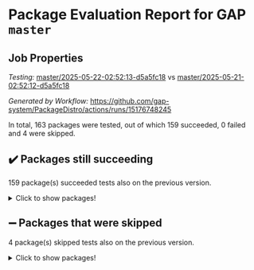 # Package Evaluation Report for GAP `master`

## Job Properties

*Testing:* [master/2025-05-22-02:52:13-d5a5fc18](https://github.com/gap-system/PackageDistro/blob/data/reports/master/2025-05-22-02:52:13-d5a5fc18) vs [master/2025-05-21-02:52:12-d5a5fc18](https://github.com/gap-system/PackageDistro/blob/data/reports/master/2025-05-21-02:52:12-d5a5fc18)

*Generated by Workflow:* https://github.com/gap-system/PackageDistro/actions/runs/15176748245

In total, 163 packages were tested, out of which 159 succeeded, 0 failed and 4 were skipped.

## :heavy_check_mark: Packages still succeeding

159 package(s) succeeded tests also on the previous version.
<details><summary>Click to show packages!</summary>

- 4ti2interface 2024.11-01 [(success)](https://github.com/gap-system/PackageDistro/actions/runs/15176748245/job/42678578461)
- ace 5.7.0 [(success)](https://github.com/gap-system/PackageDistro/actions/runs/15176748245/job/42678578699)
- aclib 1.3.2 [(success)](https://github.com/gap-system/PackageDistro/actions/runs/15176748245/job/42678578935)
- agt 0.3.1 [(success)](https://github.com/gap-system/PackageDistro/actions/runs/15176748245/job/42678579159)
- alco 1.1.1 [(success)](https://github.com/gap-system/PackageDistro/actions/runs/15176748245/job/42678579359)
- alnuth 3.2.1 [(success)](https://github.com/gap-system/PackageDistro/actions/runs/15176748245/job/42678579574)
- anupq 3.3.1 [(success)](https://github.com/gap-system/PackageDistro/actions/runs/15176748245/job/42678579769)
- atlasrep 2.1.9 [(success)](https://github.com/gap-system/PackageDistro/actions/runs/15176748245/job/42678580013)
- autodoc 2025.05.09 [(success)](https://github.com/gap-system/PackageDistro/actions/runs/15176748245/job/42678584715)
- automata 1.16 [(success)](https://github.com/gap-system/PackageDistro/actions/runs/15176748245/job/42678585588)
- automgrp 1.3.3 [(success)](https://github.com/gap-system/PackageDistro/actions/runs/15176748245/job/42678586107)
- autpgrp 1.11.1 [(success)](https://github.com/gap-system/PackageDistro/actions/runs/15176748245/job/42678588332)
- cap 2025.04-04 [(success)](https://github.com/gap-system/PackageDistro/actions/runs/15176748245/job/42678589595)
- caratinterface 2.3.7 [(success)](https://github.com/gap-system/PackageDistro/actions/runs/15176748245/job/42678589801)
- cddinterface 2024.09.02 [(success)](https://github.com/gap-system/PackageDistro/actions/runs/15176748245/job/42678589999)
- circle 1.6.6 [(success)](https://github.com/gap-system/PackageDistro/actions/runs/15176748245/job/42678590195)
- classicpres 1.22 [(success)](https://github.com/gap-system/PackageDistro/actions/runs/15176748245/job/42678590487)
- cohomolo 1.6.11 [(success)](https://github.com/gap-system/PackageDistro/actions/runs/15176748245/job/42678590708)
- congruence 1.2.7 [(success)](https://github.com/gap-system/PackageDistro/actions/runs/15176748245/job/42678590961)
- corefreesub 0.6 [(success)](https://github.com/gap-system/PackageDistro/actions/runs/15176748245/job/42678591172)
- corelg 1.57 [(success)](https://github.com/gap-system/PackageDistro/actions/runs/15176748245/job/42678591340)
- crime 1.6 [(success)](https://github.com/gap-system/PackageDistro/actions/runs/15176748245/job/42678591511)
- crisp 1.4.6 [(success)](https://github.com/gap-system/PackageDistro/actions/runs/15176748245/job/42678591744)
- crypting 0.10.5 [(success)](https://github.com/gap-system/PackageDistro/actions/runs/15176748245/job/42678591962)
- cryst 4.1.27 [(success)](https://github.com/gap-system/PackageDistro/actions/runs/15176748245/job/42678592166)
- crystcat 1.1.10 [(success)](https://github.com/gap-system/PackageDistro/actions/runs/15176748245/job/42678592393)
- ctbllib 1.3.9 [(success)](https://github.com/gap-system/PackageDistro/actions/runs/15176748245/job/42678592670)
- cubefree 1.20 [(success)](https://github.com/gap-system/PackageDistro/actions/runs/15176748245/job/42678592896)
- curlinterface 2.4.0 [(success)](https://github.com/gap-system/PackageDistro/actions/runs/15176748245/job/42678593104)
- cvec 2.8.3 [(success)](https://github.com/gap-system/PackageDistro/actions/runs/15176748245/job/42678593319)
- datastructures 0.3.1 [(success)](https://github.com/gap-system/PackageDistro/actions/runs/15176748245/job/42678593478)
- deepthought 1.0.8 [(success)](https://github.com/gap-system/PackageDistro/actions/runs/15176748245/job/42678593649)
- design 1.8.2 [(success)](https://github.com/gap-system/PackageDistro/actions/runs/15176748245/job/42678593838)
- difsets 2.3.1 [(success)](https://github.com/gap-system/PackageDistro/actions/runs/15176748245/job/42678594012)
- digraphs 1.10.0 [(success)](https://github.com/gap-system/PackageDistro/actions/runs/15176748245/job/42678594214)
- edim 1.3.8 [(success)](https://github.com/gap-system/PackageDistro/actions/runs/15176748245/job/42678594372)
- example 4.4.0 [(success)](https://github.com/gap-system/PackageDistro/actions/runs/15176748245/job/42678594550)
- examplesforhomalg 2023.10-01 [(success)](https://github.com/gap-system/PackageDistro/actions/runs/15176748245/job/42678594755)
- factint 1.6.3 [(success)](https://github.com/gap-system/PackageDistro/actions/runs/15176748245/job/42678594974)
- ferret 1.0.14 [(success)](https://github.com/gap-system/PackageDistro/actions/runs/15176748245/job/42678595167)
- fga 1.5.0 [(success)](https://github.com/gap-system/PackageDistro/actions/runs/15176748245/job/42678595385)
- fining 1.5.6 [(success)](https://github.com/gap-system/PackageDistro/actions/runs/15176748245/job/42678595538)
- float 1.0.7 [(success)](https://github.com/gap-system/PackageDistro/actions/runs/15176748245/job/42678595721)
- format 1.4.4 [(success)](https://github.com/gap-system/PackageDistro/actions/runs/15176748245/job/42678595873)
- forms 1.2.13 [(success)](https://github.com/gap-system/PackageDistro/actions/runs/15176748245/job/42678596091)
- fplsa 1.2.6 [(success)](https://github.com/gap-system/PackageDistro/actions/runs/15176748245/job/42678596311)
- fr 2.4.13 [(success)](https://github.com/gap-system/PackageDistro/actions/runs/15176748245/job/42678596487)
- francy 2.0.3 [(success)](https://github.com/gap-system/PackageDistro/actions/runs/15176748245/job/42678596723)
- fwtree 1.3 [(success)](https://github.com/gap-system/PackageDistro/actions/runs/15176748245/job/42678596922)
- gapdoc 1.6.7 [(success)](https://github.com/gap-system/PackageDistro/actions/runs/15176748245/job/42678597178)
- gauss 2024.11-01 [(success)](https://github.com/gap-system/PackageDistro/actions/runs/15176748245/job/42678597371)
- gaussforhomalg 2024.08-01 [(success)](https://github.com/gap-system/PackageDistro/actions/runs/15176748245/job/42678597572)
- gbnp 1.1.0 [(success)](https://github.com/gap-system/PackageDistro/actions/runs/15176748245/job/42678597871)
- generalizedmorphismsforcap 2025.02-01 [(success)](https://github.com/gap-system/PackageDistro/actions/runs/15176748245/job/42678598053)
- genss 1.6.9 [(success)](https://github.com/gap-system/PackageDistro/actions/runs/15176748245/job/42678598276)
- gradedmodules 2024.12-01 [(success)](https://github.com/gap-system/PackageDistro/actions/runs/15176748245/job/42678598475)
- gradedringforhomalg 2024.07-01 [(success)](https://github.com/gap-system/PackageDistro/actions/runs/15176748245/job/42678598693)
- grape 4.9.2 [(success)](https://github.com/gap-system/PackageDistro/actions/runs/15176748245/job/42678598923)
- groupoids 1.76 [(success)](https://github.com/gap-system/PackageDistro/actions/runs/15176748245/job/42678599115)
- grpconst 2.6.5 [(success)](https://github.com/gap-system/PackageDistro/actions/runs/15176748245/job/42678599311)
- guarana 0.96.3 [(success)](https://github.com/gap-system/PackageDistro/actions/runs/15176748245/job/42678599591)
- guava 3.20 [(success)](https://github.com/gap-system/PackageDistro/actions/runs/15176748245/job/42678599825)
- hap 1.66 [(success)](https://github.com/gap-system/PackageDistro/actions/runs/15176748245/job/42678600016)
- hapcryst 0.1.15 [(success)](https://github.com/gap-system/PackageDistro/actions/runs/15176748245/job/42678600263)
- hecke 1.5.4 [(success)](https://github.com/gap-system/PackageDistro/actions/runs/15176748245/job/42678600522)
- help 4.0 [(success)](https://github.com/gap-system/PackageDistro/actions/runs/15176748245/job/42678600794)
- homalg 2024.01-01 [(success)](https://github.com/gap-system/PackageDistro/actions/runs/15176748245/job/42678601035)
- homalgtocas 2023.11-01 [(success)](https://github.com/gap-system/PackageDistro/actions/runs/15176748245/job/42678601332)
- ibnp 0.15 [(success)](https://github.com/gap-system/PackageDistro/actions/runs/15176748245/job/42678601566)
- idrel 2.48 [(success)](https://github.com/gap-system/PackageDistro/actions/runs/15176748245/job/42678601792)
- images 1.3.3 [(success)](https://github.com/gap-system/PackageDistro/actions/runs/15176748245/job/42678601992)
- intpic 0.4.0 [(success)](https://github.com/gap-system/PackageDistro/actions/runs/15176748245/job/42678602318)
- io 4.9.1 [(success)](https://github.com/gap-system/PackageDistro/actions/runs/15176748245/job/42678602569)
- io_forhomalg 2023.02-04 [(success)](https://github.com/gap-system/PackageDistro/actions/runs/15176748245/job/42678602808)
- irredsol 1.4.4 [(success)](https://github.com/gap-system/PackageDistro/actions/runs/15176748245/job/42678602999)
- json 2.2.2 [(success)](https://github.com/gap-system/PackageDistro/actions/runs/15176748245/job/42678603198)
- jupyterkernel 1.5.1 [(success)](https://github.com/gap-system/PackageDistro/actions/runs/15176748245/job/42678603422)
- jupyterviz 1.5.6 [(success)](https://github.com/gap-system/PackageDistro/actions/runs/15176748245/job/42678603649)
- kan 1.37 [(success)](https://github.com/gap-system/PackageDistro/actions/runs/15176748245/job/42678603861)
- kbmag 1.5.11 [(success)](https://github.com/gap-system/PackageDistro/actions/runs/15176748245/job/42678604079)
- laguna 3.9.7 [(success)](https://github.com/gap-system/PackageDistro/actions/runs/15176748245/job/42678604278)
- liealgdb 2.2.1 [(success)](https://github.com/gap-system/PackageDistro/actions/runs/15176748245/job/42678604457)
- liepring 2.9.1 [(success)](https://github.com/gap-system/PackageDistro/actions/runs/15176748245/job/42678604697)
- liering 2.4.2 [(success)](https://github.com/gap-system/PackageDistro/actions/runs/15176748245/job/42678604911)
- linearalgebraforcap 2025.05-01 [(success)](https://github.com/gap-system/PackageDistro/actions/runs/15176748245/job/42678605119)
- lins 0.9 [(success)](https://github.com/gap-system/PackageDistro/actions/runs/15176748245/job/42678605306)
- localizeringforhomalg 2023.10-01 [(success)](https://github.com/gap-system/PackageDistro/actions/runs/15176748245/job/42678605561)
- loops 3.4.4 [(success)](https://github.com/gap-system/PackageDistro/actions/runs/15176748245/job/42678605825)
- lpres 1.1.1 [(success)](https://github.com/gap-system/PackageDistro/actions/runs/15176748245/job/42678606057)
- majoranaalgebras 1.5.2 [(success)](https://github.com/gap-system/PackageDistro/actions/runs/15176748245/job/42678606300)
- mapclass 1.4.6 [(success)](https://github.com/gap-system/PackageDistro/actions/runs/15176748245/job/42678606513)
- matgrp 0.71 [(success)](https://github.com/gap-system/PackageDistro/actions/runs/15176748245/job/42678606790)
- matricesforhomalg 2024.11-02 [(success)](https://github.com/gap-system/PackageDistro/actions/runs/15176748245/job/42678606992)
- modisom 3.0.0 [(success)](https://github.com/gap-system/PackageDistro/actions/runs/15176748245/job/42678607164)
- modulepresentationsforcap 2024.09-02 [(success)](https://github.com/gap-system/PackageDistro/actions/runs/15176748245/job/42678607402)
- modules 2024.12-01 [(success)](https://github.com/gap-system/PackageDistro/actions/runs/15176748245/job/42678607648)
- monoidalcategories 2025.03-02 [(success)](https://github.com/gap-system/PackageDistro/actions/runs/15176748245/job/42678607980)
- nconvex 2024.12-01 [(success)](https://github.com/gap-system/PackageDistro/actions/runs/15176748245/job/42678608217)
- nilmat 1.4.2 [(success)](https://github.com/gap-system/PackageDistro/actions/runs/15176748245/job/42678608413)
- nock 1.5 [(success)](https://github.com/gap-system/PackageDistro/actions/runs/15176748245/job/42678608623)
- normalizinterface 1.4.0 [(success)](https://github.com/gap-system/PackageDistro/actions/runs/15176748245/job/42678608862)
- nq 2.5.11 [(success)](https://github.com/gap-system/PackageDistro/actions/runs/15176748245/job/42678609131)
- numericalsgps 1.4.0 [(success)](https://github.com/gap-system/PackageDistro/actions/runs/15176748245/job/42678609354)
- openmath 11.5.3 [(success)](https://github.com/gap-system/PackageDistro/actions/runs/15176748245/job/42678609582)
- orb 5.0.0 [(success)](https://github.com/gap-system/PackageDistro/actions/runs/15176748245/job/42678609746)
- packagemanager 1.6.3 [(success)](https://github.com/gap-system/PackageDistro/actions/runs/15176748245/job/42678609918)
- patternclass 2.4.5 [(success)](https://github.com/gap-system/PackageDistro/actions/runs/15176748245/job/42678610160)
- permut 2.0.5 [(success)](https://github.com/gap-system/PackageDistro/actions/runs/15176748245/job/42678610383)
- polenta 1.3.11 [(success)](https://github.com/gap-system/PackageDistro/actions/runs/15176748245/job/42678610567)
- polymaking 0.8.7 [(success)](https://github.com/gap-system/PackageDistro/actions/runs/15176748245/job/42678610737)
- primgrp 3.4.4 [(success)](https://github.com/gap-system/PackageDistro/actions/runs/15176748245/job/42678610944)
- profiling 2.6.0 [(success)](https://github.com/gap-system/PackageDistro/actions/runs/15176748245/job/42678611152)
- qdistrnd 0.9.5 [(success)](https://github.com/gap-system/PackageDistro/actions/runs/15176748245/job/42678611346)
- qpa 1.35 [(success)](https://github.com/gap-system/PackageDistro/actions/runs/15176748245/job/42678611519)
- quagroup 1.8.4 [(success)](https://github.com/gap-system/PackageDistro/actions/runs/15176748245/job/42678611744)
- radiroot 2.9 [(success)](https://github.com/gap-system/PackageDistro/actions/runs/15176748245/job/42678611964)
- rcwa 4.7.1 [(success)](https://github.com/gap-system/PackageDistro/actions/runs/15176748245/job/42678612150)
- rds 1.8 [(success)](https://github.com/gap-system/PackageDistro/actions/runs/15176748245/job/42678612323)
- recog 1.4.4 [(success)](https://github.com/gap-system/PackageDistro/actions/runs/15176748245/job/42678612474)
- repndecomp 1.3.0 [(success)](https://github.com/gap-system/PackageDistro/actions/runs/15176748245/job/42678612726)
- repsn 3.1.2 [(success)](https://github.com/gap-system/PackageDistro/actions/runs/15176748245/job/42678612931)
- resclasses 4.7.3 [(success)](https://github.com/gap-system/PackageDistro/actions/runs/15176748245/job/42678613171)
- ringsforhomalg 2024.11-02 [(success)](https://github.com/gap-system/PackageDistro/actions/runs/15176748245/job/42678613351)
- sco 2023.08-01 [(success)](https://github.com/gap-system/PackageDistro/actions/runs/15176748245/job/42678613530)
- scscp 2.4.3 [(success)](https://github.com/gap-system/PackageDistro/actions/runs/15176748245/job/42678613701)
- semigroups 5.5.0 [(success)](https://github.com/gap-system/PackageDistro/actions/runs/15176748245/job/42678613863)
- sglppow 2.4 [(success)](https://github.com/gap-system/PackageDistro/actions/runs/15176748245/job/42678614058)
- sgpviz 0.999.6 [(success)](https://github.com/gap-system/PackageDistro/actions/runs/15176748245/job/42678614251)
- simpcomp 2.1.14 [(success)](https://github.com/gap-system/PackageDistro/actions/runs/15176748245/job/42678614414)
- singular 2024.06.03 [(success)](https://github.com/gap-system/PackageDistro/actions/runs/15176748245/job/42678614641)
- sl2reps 1.1 [(success)](https://github.com/gap-system/PackageDistro/actions/runs/15176748245/job/42678614840)
- sla 1.6.2 [(success)](https://github.com/gap-system/PackageDistro/actions/runs/15176748245/job/42678615032)
- smallantimagmas 0.4.1 [(success)](https://github.com/gap-system/PackageDistro/actions/runs/15176748245/job/42678615232)
- smallgrp 1.5.4 [(success)](https://github.com/gap-system/PackageDistro/actions/runs/15176748245/job/42678615424)
- smallsemi 0.7.2 [(success)](https://github.com/gap-system/PackageDistro/actions/runs/15176748245/job/42678615623)
- sonata 2.9.6 [(success)](https://github.com/gap-system/PackageDistro/actions/runs/15176748245/job/42678615827)
- sophus 1.27 [(success)](https://github.com/gap-system/PackageDistro/actions/runs/15176748245/job/42678616003)
- sotgrps 1.3 [(success)](https://github.com/gap-system/PackageDistro/actions/runs/15176748245/job/42678616226)
- spinsym 1.5.2 [(success)](https://github.com/gap-system/PackageDistro/actions/runs/15176748245/job/42678616628)
- standardff 1.0 [(success)](https://github.com/gap-system/PackageDistro/actions/runs/15176748245/job/42678617204)
- symbcompcc 1.3.2 [(success)](https://github.com/gap-system/PackageDistro/actions/runs/15176748245/job/42678617437)
- thelma 1.3 [(success)](https://github.com/gap-system/PackageDistro/actions/runs/15176748245/job/42678617610)
- tomlib 1.2.11 [(success)](https://github.com/gap-system/PackageDistro/actions/runs/15176748245/job/42678617801)
- toolsforhomalg 2025.05-01 [(success)](https://github.com/gap-system/PackageDistro/actions/runs/15176748245/job/42678618007)
- toric 1.9.6 [(success)](https://github.com/gap-system/PackageDistro/actions/runs/15176748245/job/42678618208)
- transgrp 3.6.5 [(success)](https://github.com/gap-system/PackageDistro/actions/runs/15176748245/job/42678618377)
- typeset 1.2.2 [(success)](https://github.com/gap-system/PackageDistro/actions/runs/15176748245/job/42678618571)
- ugaly 4.1.3 [(success)](https://github.com/gap-system/PackageDistro/actions/runs/15176748245/job/42678618781)
- unipot 1.6 [(success)](https://github.com/gap-system/PackageDistro/actions/runs/15176748245/job/42678618951)
- unitlib 4.2.0 [(success)](https://github.com/gap-system/PackageDistro/actions/runs/15176748245/job/42678619118)
- utils 0.89 [(success)](https://github.com/gap-system/PackageDistro/actions/runs/15176748245/job/42678619340)
- uuid 0.7 [(success)](https://github.com/gap-system/PackageDistro/actions/runs/15176748245/job/42678619563)
- walrus 0.9991 [(success)](https://github.com/gap-system/PackageDistro/actions/runs/15176748245/job/42678619770)
- wedderga 4.10.5 [(success)](https://github.com/gap-system/PackageDistro/actions/runs/15176748245/job/42678619966)
- wpe 0.8 [(success)](https://github.com/gap-system/PackageDistro/actions/runs/15176748245/job/42678620129)
- xmod 2.93 [(success)](https://github.com/gap-system/PackageDistro/actions/runs/15176748245/job/42678620291)
- xmodalg 1.32 [(success)](https://github.com/gap-system/PackageDistro/actions/runs/15176748245/job/42678620443)
- yangbaxter 0.10.6 [(success)](https://github.com/gap-system/PackageDistro/actions/runs/15176748245/job/42678620619)
- zeromqinterface 0.16 [(success)](https://github.com/gap-system/PackageDistro/actions/runs/15176748245/job/42678620830)
</details>

## :heavy_minus_sign: Packages that were skipped

4 package(s) skipped tests also on the previous version.
<details><summary>Click to show packages!</summary>

- browse 1.8.21 [(skipped)](https://github.com/gap-system/PackageDistro/actions/runs/15176748245/job/42678321140)
- itc 1.5.1 [(skipped)](https://github.com/gap-system/PackageDistro/actions/runs/15176748245/job/42678321140)
- polycyclic 2.16 [(skipped)](https://github.com/gap-system/PackageDistro/actions/runs/15176748245/job/42678321140)
- xgap 4.32 [(skipped)](https://github.com/gap-system/PackageDistro/actions/runs/15176748245/job/42678321140)
</details>

